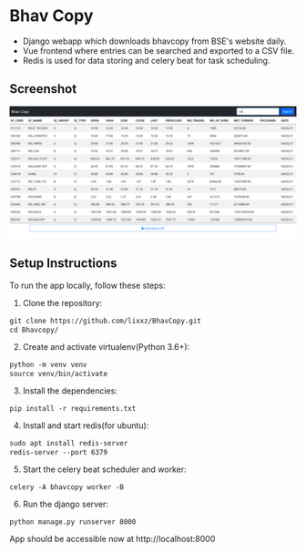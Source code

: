 # Bhav Copy
- Django webapp which downloads bhavcopy from BSE's website daily. 
- Vue frontend where entries can be searched and exported to a CSV file.
- Redis is used for data storing and celery beat for task scheduling.

## Screenshot
![Demo](image.PNG)

## Setup Instructions
To run the app locally, follow these steps:
1. Clone the repository:
```
git clone https://github.com/lixxz/BhavCopy.git
cd Bhavcopy/
```

2. Create and activate virtualenv(Python 3.6+):
```
python -m venv venv
source venv/bin/activate
```

3. Install the dependencies:
```
pip install -r requirements.txt
```

4. Install and start redis(for ubuntu):
```
sudo apt install redis-server
redis-server --port 6379
```

5. Start the celery beat scheduler and worker:
```
celery -A bhavcopy worker -B
```

6. Run the django server:
```
python manage.py runserver 8000
```
App should be accessible now at http://localhost:8000